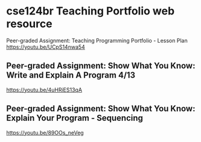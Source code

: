 # cse124br Teaching Portfolio web resource

Peer-graded Assignment: Teaching Programming Portfolio - Lesson Plan
https://youtu.be/UCpS14nwa54

## Peer-graded Assignment: Show What You Know: Write and Explain A Program 4/13
https://youtu.be/4uHRiES13qA

## Peer-graded Assignment: Show What You Know: Explain Your Program - Sequencing
https://youtu.be/89OOs_neVeg



